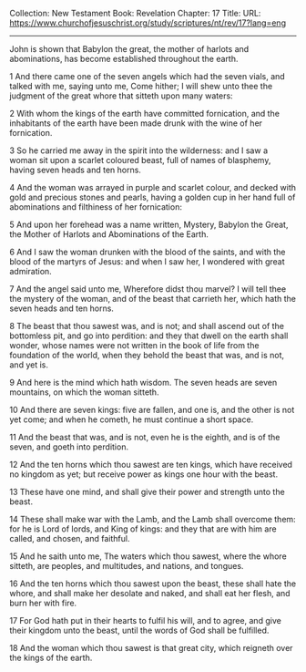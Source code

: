 Collection: New Testament
Book: Revelation
Chapter: 17
Title: 
URL: https://www.churchofjesuschrist.org/study/scriptures/nt/rev/17?lang=eng

---

John is shown that Babylon the great, the mother of harlots and abominations, has become established throughout the earth.

1 And there came one of the seven angels which had the seven vials, and talked with me, saying unto me, Come hither; I will shew unto thee the judgment of the great whore that sitteth upon many waters:

2 With whom the kings of the earth have committed fornication, and the inhabitants of the earth have been made drunk with the wine of her fornication.

3 So he carried me away in the spirit into the wilderness: and I saw a woman sit upon a scarlet coloured beast, full of names of blasphemy, having seven heads and ten horns.

4 And the woman was arrayed in purple and scarlet colour, and decked with gold and precious stones and pearls, having a golden cup in her hand full of abominations and filthiness of her fornication:

5 And upon her forehead was a name written, Mystery, Babylon the Great, the Mother of Harlots and Abominations of the Earth.

6 And I saw the woman drunken with the blood of the saints, and with the blood of the martyrs of Jesus: and when I saw her, I wondered with great admiration.

7 And the angel said unto me, Wherefore didst thou marvel? I will tell thee the mystery of the woman, and of the beast that carrieth her, which hath the seven heads and ten horns.

8 The beast that thou sawest was, and is not; and shall ascend out of the bottomless pit, and go into perdition: and they that dwell on the earth shall wonder, whose names were not written in the book of life from the foundation of the world, when they behold the beast that was, and is not, and yet is.

9 And here is the mind which hath wisdom. The seven heads are seven mountains, on which the woman sitteth.

10 And there are seven kings: five are fallen, and one is, and the other is not yet come; and when he cometh, he must continue a short space.

11 And the beast that was, and is not, even he is the eighth, and is of the seven, and goeth into perdition.

12 And the ten horns which thou sawest are ten kings, which have received no kingdom as yet; but receive power as kings one hour with the beast.

13 These have one mind, and shall give their power and strength unto the beast.

14 These shall make war with the Lamb, and the Lamb shall overcome them: for he is Lord of lords, and King of kings: and they that are with him are called, and chosen, and faithful.

15 And he saith unto me, The waters which thou sawest, where the whore sitteth, are peoples, and multitudes, and nations, and tongues.

16 And the ten horns which thou sawest upon the beast, these shall hate the whore, and shall make her desolate and naked, and shall eat her flesh, and burn her with fire.

17 For God hath put in their hearts to fulfil his will, and to agree, and give their kingdom unto the beast, until the words of God shall be fulfilled.

18 And the woman which thou sawest is that great city, which reigneth over the kings of the earth.
